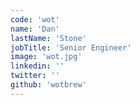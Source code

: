 ```yaml
---
code: 'wot'
name: 'Dan'
lastName: 'Stone'
jobTitle: 'Senior Engineer'
image: 'wot.jpg'
linkedin: ''
twitter: ''
github: 'wotbrew'
---
```

